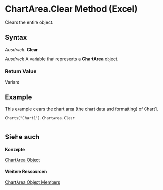 
# ChartArea.Clear Method (Excel)

Clears the entire object.


## Syntax

 _Ausdruck_. **Clear**

 _Ausdruck_ A variable that represents a **ChartArea** object.


### Return Value

Variant


## Example

This example clears the chart area (the chart data and formatting) of Chart1.


```
Charts("Chart1").ChartArea.Clear 
 

```


## Siehe auch


#### Konzepte


[ChartArea Object](883423b5-7689-b164-c0a3-8dab049b5d9e.md)
#### Weitere Ressourcen


[ChartArea Object Members](http://msdn.microsoft.com/library/7be5d1c8-31ef-e784-7381-0bd95532da94%28Office.15%29.aspx)